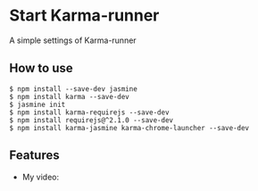 # Start Karma-runner

A simple settings of Karma-runner

## How to use

```
$ npm install --save-dev jasmine
$ npm install karma --save-dev
$ jasmine init
$ npm install karma-requirejs --save-dev
$ npm install requirejs@^2.1.0 --save-dev
$ npm install karma-jasmine karma-chrome-launcher --save-dev
```


## Features

- My video:


